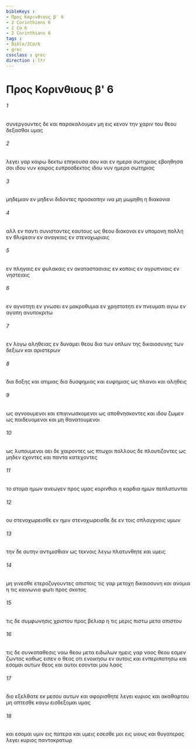 ```yaml
---
bibleKeys : 
- Προς Κορινθιους β' 6
- 2 Corinthiens 6
- 2 Co 6
- 2 Corinthians 6
tags : 
- Bible/2Co/6
- grec
cssclass : grec
direction : ltr
---
```


# Προς Κορινθιους β' 6

###### 1
συνεργουντες δε και παρακαλουμεν μη εις κενον την χαριν του θεου δεξασθαι υμας
###### 2
λεγει γαρ καιρω δεκτω επηκουσα σου και εν ημερα σωτηριας εβοηθησα σοι ιδου νυν καιρος ευπροσδεκτος ιδου νυν ημερα σωτηριας
###### 3
μηδεμιαν εν μηδενι διδοντες προσκοπην ινα μη μωμηθη η διακονια
###### 4
αλλ εν παντι συνισταντες εαυτους ως θεου διακονοι εν υπομονη πολλη εν θλιψεσιν εν αναγκαις εν στενοχωριαις
###### 5
εν πληγαις εν φυλακαις εν ακαταστασιαις εν κοποις εν αγρυπνιαις εν νηστειαις
###### 6
εν αγνοτητι εν γνωσει εν μακροθυμια εν χρηστοτητι εν πνευματι αγιω εν αγαπη ανυποκριτω
###### 7
εν λογω αληθειας εν δυναμει θεου δια των οπλων της δικαιοσυνης των δεξιων και αριστερων
###### 8
δια δοξης και ατιμιας δια δυσφημιας και ευφημιας ως πλανοι και αληθεις
###### 9
ως αγνοουμενοι και επιγινωσκομενοι ως αποθνησκοντες και ιδου ζωμεν ως παιδευομενοι και μη θανατουμενοι
###### 10
ως λυπουμενοι αει δε χαιροντες ως πτωχοι πολλους δε πλουτιζοντες ως μηδεν εχοντες και παντα κατεχοντες
###### 11
το στομα ημων ανεωγεν προς υμας κορινθιοι η καρδια ημων πεπλατυνται
###### 12
ου στενοχωρεισθε εν ημιν στενοχωρεισθε δε εν τοις σπλαγχνοις υμων
###### 13
την δε αυτην αντιμισθιαν ως τεκνοις λεγω πλατυνθητε και υμεις
###### 14
μη γινεσθε ετεροζυγουντες απιστοις τις γαρ μετοχη δικαιοσυνη και ανομια η τις κοινωνια φωτι προς σκοτος
###### 15
τις δε συμφωνησις χριστου προς βελιαρ η τις μερις πιστω μετα απιστου
###### 16
τις δε συνκαταθεσις ναω θεου μετα ειδωλων ημεις γαρ ναος θεου εσμεν ζωντος καθως ειπεν ο θεος οτι ενοικησω εν αυτοις και ενπεριπατησω και εσομαι αυτων θεος και αυτοι εσονται μου λαος
###### 17
διο εξελθατε εκ μεσου αυτων και αφορισθητε λεγει κυριος και ακαθαρτου μη απτεσθε καγω εισδεξομαι υμας
###### 18
και εσομαι υμιν εις πατερα και υμεις εσεσθε μοι εις υιους και θυγατερας λεγει κυριος παντοκρατωρ
